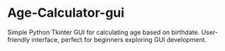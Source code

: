 # Age-Calculator-gui
Simple Python Tkinter GUI for calculating age based on birthdate. User-friendly interface, perfect for beginners exploring GUI development. 
